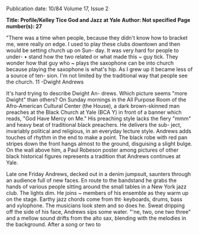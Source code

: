 Publication date: 10/84
Volume 17, Issue 2

**Title: Profile/Kelley Tice God and Jazz at Yale**
**Author: Not specified**
**Page number(s): 27**

"There was a time when people, because they 
didn't know how to bracket me, were really on 
edge. I used to play these clubs downtown 
and then would be setting church up on Sun-
day. It was very hard for people to under-
• stand how the two related or what made this 
~ guy tick. They wonder how that guy who 
~ plays the saxophone can be into church 
because playing the saxophone is what's hip. 
As I grew up it became less of a source of ten-
sion. I'm not limited by the traditional way 
that people see the church. 
11 
-Dwight Andrews 

It's hard trying to describe Dwight An-
drews. Which picture seems "more 
Dwight" than others? On Sunday 
mornings in the All Purpose Room of 
the Afro-American Cultural Center 
(the House), a dark brown-skinned 
man preaches at the Black Church at 
Yale (BCA Y) in front of a banner 
which reads, "God Have Mercy on 
Me." His preaching style lacks the fiery 
"mmm" and heavy beat of traditional 
black preachers. He delivers the sub-
ject, invariably political and religious, 
in an everyday lecture style. Andrews 
adds touches of rhythm in the end to 
make a 
point. 
The 
black 
robe 
with red pan stripes down the front 
hangs almost to the ground, disguising 
a slight bulge. On the wall above him, 
a Paul Robeson poster among pictures 
of other black 
historical 
figures 
represents a tradition that Andrews 
continues at Yale. 

Late one Friday Andrews, decked 
out in a denim jumpsuit, saunters 
through an audience full of new faces. 
En route to the bandstand he grabs the 
hands of various people sitting around 
the small tables in a New York jazz 
club. The lights dim. He joins ~ 
members of his ensemble as they warm 
up on the stage. Earthy jazz chords 
come from tht· keyboards, drums, bass 
and xylophone. The musicians look 
stem and so does he. Sweat dripping off 
the side of his face, Andrews sips some 
water. "'ne, two, one two three" and a 
mellow sound drifts from the alto sax, 
blending with the melodies in the 
background. After a song or two to